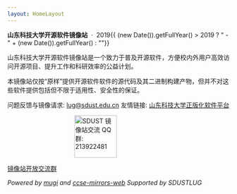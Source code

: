 ```yaml
---
layout: HomeLayout
---
```


**山东科技大学开源软件镜像站** &nbsp;·&nbsp; 2019{{ (new Date()).getFullYear() > 2019 ? " - " + (new Date()).getFullYear() : ""}}

山东科技大学开源软件镜像站是一个致力于普及开源软件，方便校内外用户高效访问开源项目、提升工作和科研效率的公益计划。

本镜像站仅按“原样”提供开源软件软件的源代码及其二进制构建产物，但并不对这些软件提供包括但不限于适用性、安全性的保证。

问题反馈与镜像请求: lug@sdust.edu.cn
友情链接: [山东科技大学正版化软件平台](http://zbh.sdust.edu.cn/)

<div style="display: flex; flex-direction: row; margin: 0 auto; width: 200px;"><img alt="SDUST 镜像站交流 QQ 群: 213922481" src="/assets/img/qr-open.png" style="height: 96px; padding-right: 8px;" /></div><p><a href="https://qm.qq.com/cgi-bin/qm/qr?k=N0xwz-MZbf4E0vb3eBrQKXq9Mma0-XEm&group_code=213922481">镜像站开放交流群</a></p>

_Powered by [mugi](https://github.com/sdustlug/mugi) and [ccse-mirrors-web](https://github.com/sdustlug/ccse-mirrors-web)_
_Supported by SDUSTLUG_
